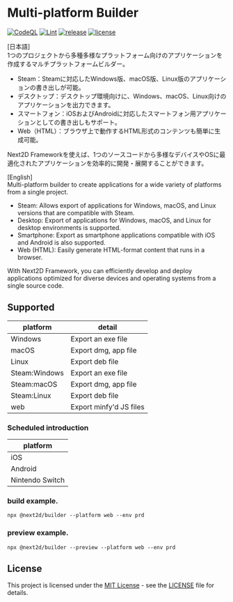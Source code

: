 Multi-platform Builder
=============

[![CodeQL](https://github.com/Next2D/builder/actions/workflows/codeql-analysis.yml/badge.svg?branch=main)](https://github.com/Next2D/builder/actions/workflows/codeql-analysis.yml)
[![Lint](https://github.com/Next2D/builder/actions/workflows/lint.yml/badge.svg?branch=main)](https://github.com/Next2D/builder/actions/workflows/lint.yml)
[![release](https://img.shields.io/github/v/release/Next2D/builder)](https://github.com/Next2D/builder/releases)
[![license](https://img.shields.io/github/license/Next2D/builder)](https://github.com/Next2D/builder/blob/main/LICENSE)

[日本語]\
1つのプロジェクトから多種多様なプラットフォーム向けのアプリケーションを作成するマルチプラットフォームビルダー。  

* Steam：Steamに対応したWindows版、macOS版、Linux版のアプリケーションの書き出しが可能。
* デスクトップ：デスクトップ環境向けに、Windows、macOS、Linux向けのアプリケーションを出力できます。
* スマートフォン：iOSおよびAndroidに対応したスマートフォン用アプリケーションとしての書き出しもサポート。
* Web（HTML）：ブラウザ上で動作するHTML形式のコンテンツも簡単に生成可能。

Next2D Frameworkを使えば、1つのソースコードから多様なデバイスやOSに最適化されたアプリケーションを効率的に開発・展開することができます。

[English]\
Multi-platform builder to create applications for a wide variety of platforms from a single project.  

* Steam: Allows export of applications for Windows, macOS, and Linux versions that are compatible with Steam.
* Desktop: Export of applications for Windows, macOS, and Linux for desktop environments is supported.
* Smartphone: Export as smartphone applications compatible with iOS and Android is also supported.
* Web (HTML): Easily generate HTML-format content that runs in a browser.

With Next2D Framework, you can efficiently develop and deploy applications optimized for diverse devices and operating systems from a single source code.

## Supported

| platform        | detail                   |
|-----------------|--------------------------|
| Windows         | Export an exe file       |
| macOS           | Export dmg, app file     |
| Linux           | Export deb file          |
| Steam:Windows   | Export an exe file       |
| Steam:macOS     | Export dmg, app file     |
| Steam:Linux     | Export deb file          |
| web             | Export minfy'd JS files  |

### Scheduled introduction

| platform        | 
|-----------------|
| iOS             |
| Android         |
| Nintendo Switch |

### build example.

```linux
npx @next2d/builder --platform web --env prd
```

### preview example.

```linux
npx @next2d/builder --preview --platform web --env prd
```

## License
This project is licensed under the [MIT License](https://opensource.org/licenses/MIT) - see the [LICENSE](LICENSE) file for details.